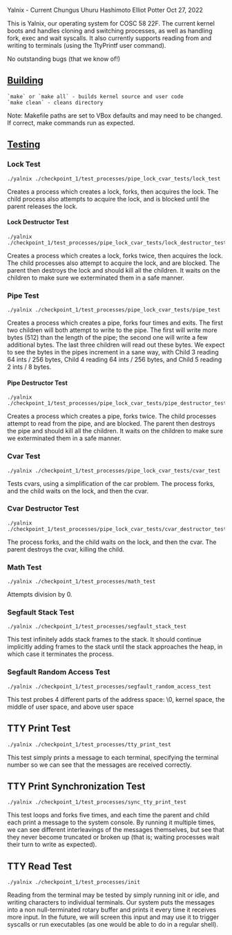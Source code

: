 Yalnix - Current Chungus
Uhuru Hashimoto
Elliot Potter
Oct 27, 2022

This is Yalnix, our operating system for COSC 58 22F. The current kernel boots and handles cloning and switching processes,
as well as handling fork, exec and wait syscalls. It also currently supports reading from and writing to terminals (using the TtyPrintf user command).

No outstanding bugs (that we know of!)

## <ins> Building </ins>

    `make` or `make all` - builds kernel source and user code
    `make clean` - cleans directory

Note: Makefile paths are set to VBox defaults and may need to be changed. If correct, make commands run as expected.

## <ins> Testing </ins>

### Lock Test
```
./yalnix ./checkpoint_1/test_processes/pipe_lock_cvar_tests/lock_test
```
Creates a process which creates a lock, forks, then acquires the lock. The child process also attempts to acquire the lock,
and is blocked until the parent releases the lock.

#### Lock Destructor Test
```
./yalnix ./checkpoint_1/test_processes/pipe_lock_cvar_tests/lock_destructor_test
```
Creates a process which creates a lock, forks twice, then acquires the lock. The child processes also attempt to acquire
the lock, and are blocked. The parent then destroys the lock and should kill all the children. It waits on the children
to make sure we exterminated them in a safe manner.

### Pipe Test
```
./yalnix ./checkpoint_1/test_processes/pipe_lock_cvar_tests/pipe_test
```
Creates a process which creates a pipe, forks four times and exits. The first two children will both attempt to write to
the pipe. The first will write more bytes (512) than the length of the pipe; the second one will write a few additional bytes.
The last three children will read out these bytes. We expect to see the bytes in the pipes increment in a sane way, with
Child 3 reading 64 ints / 256 bytes, Child 4 reading 64 ints / 256 bytes, and Child 5 reading 2 ints / 8 bytes.

#### Pipe Destructor Test
```
./yalnix ./checkpoint_1/test_processes/pipe_lock_cvar_tests/pipe_destructor_test
```
Creates a process which creates a pipe, forks twice. The child processes attempt to read from the pipe, and are blocked.
The parent then destroys the pipe and should kill all the children. It waits on the children
to make sure we exterminated them in a safe manner.

### Cvar Test
```
./yalnix ./checkpoint_1/test_processes/pipe_lock_cvar_tests/cvar_test
```
Tests cvars, using a simplification of the car problem. The process forks, and the child waits on the lock, and then
the cvar.

### Cvar Destructor Test
```
./yalnix ./checkpoint_1/test_processes/pipe_lock_cvar_tests/cvar_destructor_test
```
The process forks, and the child waits on the lock, and then
the cvar. The parent destroys the cvar, killing the child.

### Math Test
```
./yalnix ./checkpoint_1/test_processes/math_test
```
Attempts division by 0.

### Segfault Stack Test
```
./yalnix ./checkpoint_1/test_processes/segfault_stack_test
```
This test infinitely adds stack frames to the stack. It should continue implicitly adding frames to the stack until the
stack approaches the heap, in which case it terminates the process.

### Segfault Random Access Test
```
./yalnix ./checkpoint_1/test_processes/segfault_random_access_test
```
This test probes 4 different parts of the address space: \0, kernel space, the middle of user space, and above user space

## TTY Print Test
```
./yalnix ./checkpoint_1/test_processes/tty_print_test
```
This test simply prints a message to each terminal, specifying the terminal number so we can see that the messages are received correctly.

## TTY Print Synchronization Test
```
./yalnix ./checkpoint_1/test_processes/sync_tty_print_test
```
This test loops and forks five times, and each time the parent and child each print a message to the system console. By running it multiple times, we can see different interleavings of the messages themselves, but see that they never become truncated or broken up (that is; waiting processes wait their turn to write as expected).

## TTY Read Test
```
./yalnix ./checkpoint_1/test_processes/init
```
Reading from the terminal may be tested by simply running init or idle, and writing characters to individual terminals. Our system puts the messages into a non null-terminated rotary buffer and prints it every time it receives more input. In the future, we will screen this input and may use it to trigger syscalls or run executables (as one would be able to do in a regular shell).
